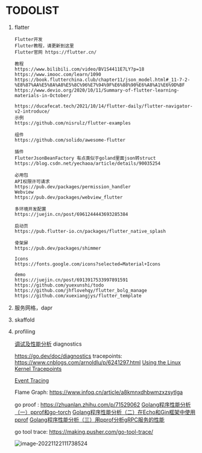 # TODOLIST

1. flatter

   ```
   Flutter开发
   Flutter教程，请更新到这里
   Flutter官网 https://flutter.cn/
   
   教程
   https://www.bilibili.com/video/BV1S4411E7LY?p=18
   https://www.imooc.com/learn/1090
   https://book.flutterchina.club/chapter11/json_model.html#_11-7-2-%E8%87%AA%E5%8A%A8%E5%8C%96%E7%94%9F%E6%88%90%E6%A8%A1%E6%9D%BF
   https://www.devio.org/2020/10/11/Summary-of-flutter-learning-materials-in-October/
   
   https://ducafecat.tech/2021/10/14/flutter-daily/flutter-navigator-v2-introduce/
   示例
   https://github.com/nisrulz/flutter-examples
   
   组件
   https://github.com/solido/awesome-flutter
   
   插件
   FlutterJsonBeanFactory 有点类似于goland里面json转struct
   https://blog.csdn.net/yechaoa/article/details/90035254
   
   必用包
   API权限许可请求
   https://pub.dev/packages/permission_handler
   Webview
   https://pub.dev/packages/webview_flutter
   
   多环境开发配置
   https://juejin.cn/post/6961244443693285384
   
   启动页
   https://pub.flutter-io.cn/packages/flutter_native_splash
   
   骨架屏
   https://pub.dev/packages/shimmer
   
   Icons
   https://fonts.google.com/icons?selected=Material+Icons
   
   demo
   https://juejin.cn/post/6913917533997891591
   https://github.com/yuexunshi/todo
   https://github.com/jhflovehqy/flutter_bolg_manage
   https://github.com/xuexiangjys/flutter_template
   ```

2. 服务网格，dapr

2. skaffold

4. profiling

   [调试及性能分析](https://missing-semester-cn.github.io/2020/debugging-profiling/)
   diagnostics

   https://go.dev/doc/diagnostics
   tracepoints:
   https://www.cnblogs.com/arnoldlu/p/6241297.html
   [Using the Linux Kernel Tracepoints](https://www.kernel.org/doc/html/latest/trace/tracepoints.html)

   [Event Tracing](https://www.kernel.org/doc/html/latest/trace/events.html#event-tracing)

   

   Flame Graph: 
   https://www.infoq.cn/article/a8kmnxdhbwmzxzsytlga

   go proof :
   https://zhuanlan.zhihu.com/p/71529062 
   [Golang程序性能分析（一）pprof和go-torch](https://mp.weixin.qq.com/s?__biz=MzAxMTA4Njc0OQ==&mid=2651444750&idx=3&sn=0809ab92eb29f37292f4de6a671e6efc&scene=21#wechat_redirect)
   [Golang程序性能分析（二）在Echo和Gin框架中使用pprof](https://link.zhihu.com/?target=https%3A//mp.weixin.qq.com/s%3F__biz%3DMzAxMTA4Njc0OQ%3D%3D%26mid%3D2651444765%26idx%3D3%26sn%3Df3efcca2bb75f8b79e678dc8250a287e%26scene%3D21%23wechat_redirect)
   [Golang程序性能分析（三）用pprof分析gRPC服务的性能](https://link.zhihu.com/?target=https%3A//mp.weixin.qq.com/s%3F__biz%3DMzAxMTA4Njc0OQ%3D%3D%26mid%3D2651444897%26idx%3D3%26sn%3Db1f224cc8b53fa8bdb49445d8f58c314%26scene%3D21%23wechat_redirect)

   

   go tool trace:
    https://making.pusher.com/go-tool-trace/

   ![image-20221122111738524](/Users/dokiy.zhang/Documents/TodoList/image-20221122111738524.png)

   
